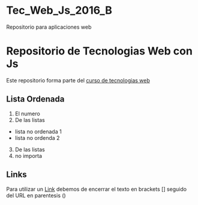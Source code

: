 # Tec_Web_Js_2016_B
Repositorio para aplicaciones web

# Repositorio de Tecnologias Web con Js
Este repositorio forma parte del [curso de tecnologias web](https://github.com/adrianeguez/Tec_Web_Js_2016_B)

## Lista Ordenada

1. El numero
2. De las listas
 * lista no ordenada 1
 * lista no ordenda 2
3. De las listas
4. no importa

## Links

Para utilizar un [Link](www.duckduckgo.com) debemos de encerrar el texto en brackets [] seguido del URL en parentesis ()
